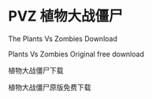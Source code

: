 # PVZ    植物大战僵尸
The Plants Vs Zombies Download



Plants Vs Zombies Original free download



植物大战僵尸下载



植物大战僵尸原版免费下载
